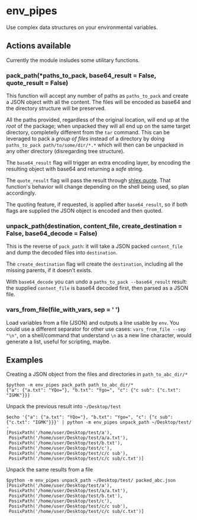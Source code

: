 # env_pipes

Use complex data structures on your environmental variables.

## Actions available

Currently the module insludes some utilitary functions.

### pack_path(*paths_to_pack, base64_result = False, quote_result = False)

This function will accept any number of paths as `paths_to_pack` and create a JSON object with all the content. The files will be encoded as base64 and the directory structure will be preserved.

All the paths provided, regardless of the original location, will end up at the *root* of the package; when unpacked they will all end up on the same target directory, completelly different from the `tar` command. This can be leveraged to pack a *group of files* instead of a directory by doing `paths_to_pack path/to/some/dir/*.*` which will then can be unpacked in any other directory (disregarding tree structure).

The `base64_result` flag will trigger an extra encoding layer, by encoding the resulting object with base64 and returning a *safe* string.

The `quote_result` flag will pass the result through [shlex.quote](https://docs.python.org/dev/library/shlex.html#shlex.quote). That function's behavior will change depending on the shell being used, so plan accordingly.

The quoting feature, if requested, is applied after `base64_result`, so if both flags are supplied the JSON object is encoded and then quoted.

### unpack_path(destination, content_file, create_destination = False, base64_decode = False)

This is the reverse of `pack_path`: it will take a JSON packed `content_file` and dump the decoded files into `destination`.

The `create_destination` flag will create the `destination`, including all the missing parents, if it doesn't exists.

With `base64_decode` you can undo a `paths_to_pack --base64_result` result: the supplied `content_file` is base64 decoded first, then parsed as a JSON file.

### vars_from_file(file_with_vars, sep = ' ')

Load variables from a file (JSON) and outputs a line usable by `env`. You could use a different separator for other use cases: `vars_from_file --sep "\n"`, on a shell/command that understand `\n` as a new line character, would generate a list, useful for scripting, maybe.

## Examples

Creating a JSON object from the files and directories in `path_to_abc_dir/*`
```
$python -m env_pipes pack_path path_to_abc_dir/*
{"a": {"a.txt": "YQo="}, "b.txt": "Ygo=", "c": {"c sub": {"c.txt": "IGMK"}}}
```

Unpack the previous result into `~/Desktop/test`
```
$echo '{"a": {"a.txt": "YQo="}, "b.txt": "Ygo=", "c": {"c sub": {"c.txt": "IGMK"}}}' | python -m env_pipes unpack_path ~/Desktop/test/ -
[PosixPath('/home/user/Desktop/test/a'),
 PosixPath('/home/user/Desktop/test/a/a.txt'),
 PosixPath('/home/user/Desktop/test/b.txt'),
 PosixPath('/home/user/Desktop/test/c'),
 PosixPath('/home/user/Desktop/test/c/c sub'),
 PosixPath('/home/user/Desktop/test/c/c sub/c.txt')]
```

Unpack the same results from a file
```
$python -m env_pipes unpack_path ~/Desktop/test/ packed_abc.json
[PosixPath('/home/user/Desktop/test/a'),
 PosixPath('/home/user/Desktop/test/a/a.txt'),
 PosixPath('/home/user/Desktop/test/b.txt'),
 PosixPath('/home/user/Desktop/test/c'),
 PosixPath('/home/user/Desktop/test/c/c sub'),
 PosixPath('/home/user/Desktop/test/c/c sub/c.txt')]
```
